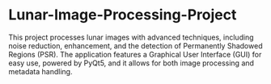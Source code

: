 # Lunar-Image-Processing-Project
This project processes lunar images with advanced techniques, including noise reduction, enhancement, and the detection of Permanently Shadowed Regions (PSR). The application features a Graphical User Interface (GUI) for easy use, powered by PyQt5, and it allows for both image processing and metadata handling.
